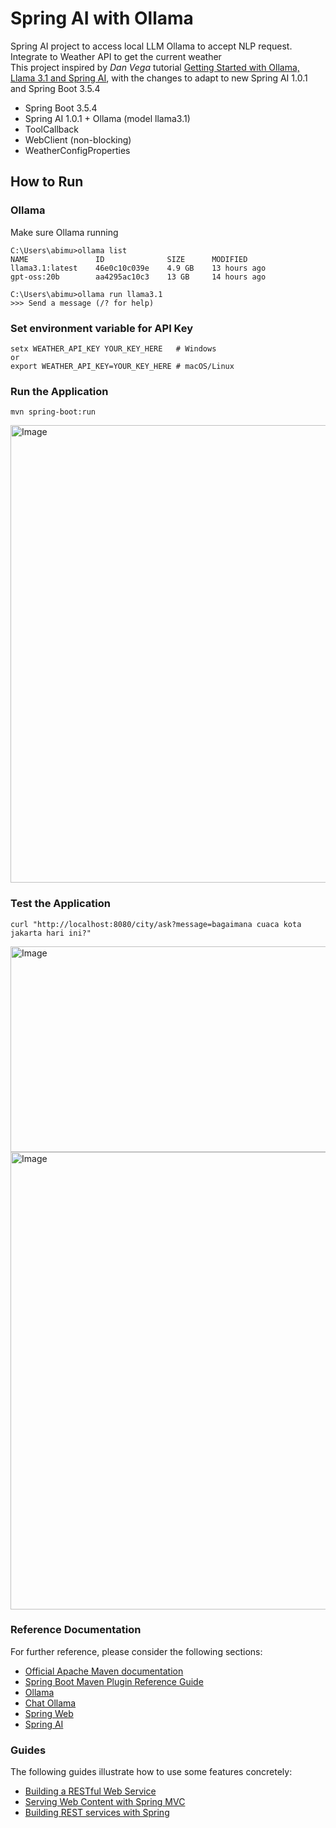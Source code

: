 # Spring AI with Ollama
Spring AI project to access local LLM Ollama to accept NLP request.
Integrate to Weather API to get the current weather  
This project inspired by *Dan Vega* tutorial [Getting Started with Ollama, Llama 3.1 and Spring AI](https://www.youtube.com/watch?v=dffEF9ORVUg&t=879s), with the changes to adapt to new Spring AI 1.0.1 and Spring Boot 3.5.4  

- Spring Boot 3.5.4
- Spring AI 1.0.1 + Ollama (model llama3.1)
- ToolCallback
- WebClient (non-blocking)
- WeatherConfigProperties 

## How to Run
### Ollama
Make sure Ollama running
```
C:\Users\abimu>ollama list
NAME               ID              SIZE      MODIFIED
llama3.1:latest    46e0c10c039e    4.9 GB    13 hours ago
gpt-oss:20b        aa4295ac10c3    13 GB     14 hours ago

C:\Users\abimu>ollama run llama3.1
>>> Send a message (/? for help)
```

### Set environment variable for API Key
```
setx WEATHER_API_KEY YOUR_KEY_HERE   # Windows
or
export WEATHER_API_KEY=YOUR_KEY_HERE # macOS/Linux
```
### Run the Application
```
mvn spring-boot:run
```
<img width="1427" height="732" alt="Image" src="https://github.com/user-attachments/assets/776673a1-20d9-425f-a61a-6333532673ef" />

### Test the Application
```
curl "http://localhost:8080/city/ask?message=bagaimana cuaca kota jakarta hari ini?"
```
<img width="843" height="329" alt="Image" src="https://github.com/user-attachments/assets/36ee9edc-b897-4425-b3c0-b07302773f51" />  

<img width="1427" height="732" alt="Image" src="https://github.com/user-attachments/assets/7a766244-e768-4f9d-bf99-2d5bdc693345" />  

### Reference Documentation
For further reference, please consider the following sections:

* [Official Apache Maven documentation](https://maven.apache.org/guides/index.html)
* [Spring Boot Maven Plugin Reference Guide](https://docs.spring.io/spring-boot/3.5.4/maven-plugin)
* [Ollama](https://ollama.com/)
* [Chat Ollama](https://docs.spring.io/spring-ai/reference/api/chat/ollama-chat.html)
* [Spring Web](https://docs.spring.io/spring-boot/3.5.4/reference/web/servlet.html)
* [Spring AI](https://docs.spring.io/spring-ai/reference/index.html)

### Guides
The following guides illustrate how to use some features concretely:

* [Building a RESTful Web Service](https://spring.io/guides/gs/rest-service/)
* [Serving Web Content with Spring MVC](https://spring.io/guides/gs/serving-web-content/)
* [Building REST services with Spring](https://spring.io/guides/tutorials/rest/)
